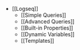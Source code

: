 - [[Logseq]]
	- [[Simple Queries]]
	- [[Advanced Queries]]
	- [[Built-in Properties]]
	- [[Dynamic Variables]]
	- [[Templates]]